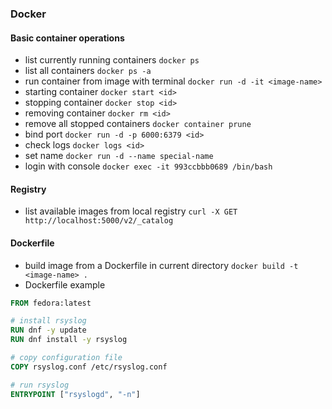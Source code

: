 ### Docker
#### Basic container operations
* list currently running containers ```docker ps```
* list all containers ```docker ps -a```
* run container from image with terminal ```docker run -d -it <image-name>```
* starting container ```docker start <id>```
* stopping container ```docker stop <id>```
* removing container ```docker rm <id>```
* remove all stopped containers ```docker container prune```
* bind port ```docker run -d -p 6000:6379 <id>```
* check logs ```docker logs <id>```
* set name ```docker run -d --name special-name```
* login with console ```docker exec -it 993ccbbb0689 /bin/bash```

#### Registry
* list available images from local registry ```curl -X GET http://localhost:5000/v2/_catalog```

#### Dockerfile
* build image from a Dockerfile in current directory ```docker build -t <image-name> .```
* Dockerfile example
```dockerfile
FROM fedora:latest

# install rsyslog
RUN dnf -y update
RUN dnf install -y rsyslog

# copy configuration file
COPY rsyslog.conf /etc/rsyslog.conf

# run rsyslog
ENTRYPOINT ["rsyslogd", "-n"]
```
